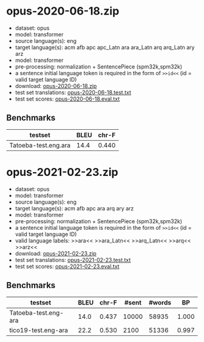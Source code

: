# opus-2020-06-18.zip

* dataset: opus
* model: transformer
* source language(s): eng
* target language(s): acm afb apc apc_Latn ara ara_Latn arq arq_Latn ary arz
* model: transformer
* pre-processing: normalization + SentencePiece (spm32k,spm32k)
* a sentence initial language token is required in the form of `>>id<<` (id = valid target language ID)
* download: [opus-2020-06-18.zip](https://object.pouta.csc.fi/Tatoeba-MT-models/eng-ara/opus-2020-06-18.zip)
* test set translations: [opus-2020-06-18.test.txt](https://object.pouta.csc.fi/Tatoeba-MT-models/eng-ara/opus-2020-06-18.test.txt)
* test set scores: [opus-2020-06-18.eval.txt](https://object.pouta.csc.fi/Tatoeba-MT-models/eng-ara/opus-2020-06-18.eval.txt)

## Benchmarks

| testset               | BLEU  | chr-F |
|-----------------------|-------|-------|
| Tatoeba-test.eng.ara 	| 14.4 	| 0.440 |

# opus-2021-02-23.zip

* dataset: opus
* model: transformer
* source language(s): eng
* target language(s): acm afb apc ara arq ary arz
* model: transformer
* pre-processing: normalization + SentencePiece (spm32k,spm32k)
* a sentence initial language token is required in the form of `>>id<<` (id = valid target language ID)
* valid language labels: >>ara<< >>ara_Latn<< >>arq_Latn<< >>arq<< >>arz<<
* download: [opus-2021-02-23.zip](https://object.pouta.csc.fi/Tatoeba-MT-models/eng-ara/opus-2021-02-23.zip)
* test set translations: [opus-2021-02-23.test.txt](https://object.pouta.csc.fi/Tatoeba-MT-models/eng-ara/opus-2021-02-23.test.txt)
* test set scores: [opus-2021-02-23.eval.txt](https://object.pouta.csc.fi/Tatoeba-MT-models/eng-ara/opus-2021-02-23.eval.txt)

## Benchmarks

| testset | BLEU  | chr-F | #sent | #words | BP |
|---------|-------|-------|-------|--------|----|
| Tatoeba-test.eng-ara 	| 14.0 	| 0.437 	| 10000 	| 58935 	| 1.000 |
| tico19-test.eng-ara 	| 22.2 	| 0.530 	| 2100 	| 51336 	| 0.997 |

